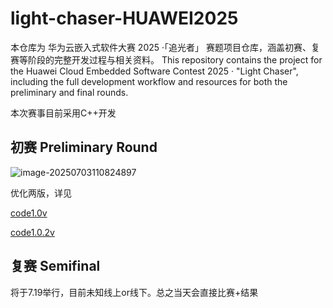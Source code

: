 # light-chaser-HUAWEI2025
本仓库为 华为云嵌入式软件大赛 2025 ·「追光者」 赛题项目仓库，涵盖初赛、复赛等阶段的完整开发过程与相关资料。
This repository contains the project for the Huawei Cloud Embedded Software Contest 2025 · "Light Chaser", including the full development workflow and resources for both the preliminary and final rounds.

本次赛事目前采用C++开发

## 初赛 Preliminary Round

![image-20250703110824897](D:\GitHub\light-chaser-HUAWEI2025\README.assets\image-20250703110824897.png)

优化两版，详见

[code1.0v](.\preliminary\src\1.0)  

[code1.0.2v](.\preliminary\src\1.0.2_highest)  



## 复赛  Semifinal

将于7.19举行，目前未知线上or线下。总之当天会直接比赛+结果
